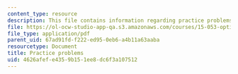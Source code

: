 ```yaml
---
content_type: resource
description: This file contains information regarding practice problems.
file: https://ol-ocw-studio-app-qa.s3.amazonaws.com/courses/15-053-optimization-methods-in-management-science-spring-2013/4626afefe4359b151ee8dc6f3a107512_MIT15_053S13_pspractice.pdf
file_type: application/pdf
parent_uid: 67ad91fd-f222-ed95-0eb6-a4b11a63aaba
resourcetype: Document
title: Practice problems
uid: 4626afef-e435-9b15-1ee8-dc6f3a107512
---
```

